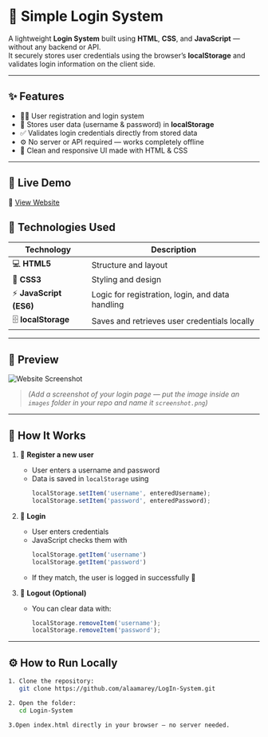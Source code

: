 # 🔐 Simple Login System

A lightweight **Login System** built using **HTML**, **CSS**, and **JavaScript** — without any backend or API.  
It securely stores user credentials using the browser’s **localStorage** and validates login information on the client side.  

---

## ✨ Features

- 🧍‍♂️ User registration and login system  
- 💾 Stores user data (username & password) in **localStorage**  
- ✅ Validates login credentials directly from stored data  
- ⚙️ No server or API required — works completely offline  
- 🎨 Clean and responsive UI made with HTML & CSS  

---


## 🚀 Live Demo

🔗 [View Website](https://log-in-system.vercel.app/)  


## 🧠 Technologies Used

| Technology | Description |
|-------------|-------------|
| 💻 **HTML5** | Structure and layout |
| 🎨 **CSS3** | Styling and design |
| ⚡ **JavaScript (ES6)** | Logic for registration, login, and data handling |
| 🗄️ **localStorage** | Saves and retrieves user credentials locally |

---

## 📸 Preview

![Website Screenshot](./images/screenshot.png)

> *(Add a screenshot of your login page — put the image inside an `images` folder in your repo and name it `screenshot.png`)*  

---

## 🧩 How It Works

1. 📝 **Register a new user**  
   - User enters a username and password  
   - Data is saved in `localStorage` using  
     ```js
     localStorage.setItem('username', enteredUsername);
     localStorage.setItem('password', enteredPassword);
     ```

2. 🔑 **Login**  
   - User enters credentials  
   - JavaScript checks them with  
     ```js
     localStorage.getItem('username')
     localStorage.getItem('password')
     ```
   - If they match, the user is logged in successfully 🎉  

3. 🚪 **Logout (Optional)**  
   - You can clear data with:  
     ```js
     localStorage.removeItem('username');
     localStorage.removeItem('password');
     ```

---

## ⚙️ How to Run Locally

   ```bash
1. Clone the repository:
      git clone https://github.com/alaamarey/LogIn-System.git

2. Open the folder:
      cd Login-System

3.Open index.html directly in your browser — no server needed.

